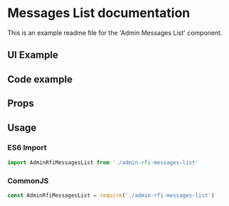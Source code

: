 # Messages List documentation

This is an example readme file for the 'Admin Messages List' component.

## UI Example

<!-- STORY -->

## Code example

<!-- SOURCE -->

## Props

<!-- PROPS -->

## Usage

### ES6 Import
```js
import AdminRfiMessagesList from './admin-rfi-messages-list'
```

### CommonJS

```js
const AdminRfiMessagesList = require('./admin-rfi-messages-list')
